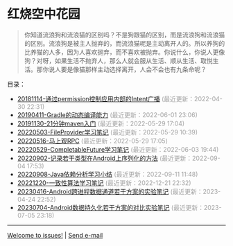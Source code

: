 红烧空中花园
===

> 你知道流浪狗和流浪猫的区别吗？不是狗跟猫的区别，而是流浪狗和流浪猫的区别。流浪狗是被主人抛弃的，而流浪猫呢是主动离开人的。所以养狗的比养猫的人多，因为人喜欢抛弃，而不喜欢被抛弃。你说什么，你说人更像狗？对呀，如果生活不抛弃人，那么人就会服从生活、顺从生活、取悦生活。那你说人要是像猫那样主动选择离开，人会不会也有九条命呢？

目录：

- [20181114-通过permission控制应用内部的Intent广播](20181114-通过permission控制应用内部的Intent广播.md) <span style="color:#a0a0a0">(最近更新：2022-04-30 22:31)</span>
- [20190411-Gradle的动态编译能力](20190411-Gradle的动态编译能力.md) <span style="color:#a0a0a0">(最近更新：2022-06-01 23:06)</span>
- [20191130-21分钟maven入门](20191130-21分钟maven入门.md) <span style="color:#a0a0a0">(最近更新：2022-05-29 17:04)</span>
- [20220503-FileProvider学习笔记](20220503-FileProvider学习笔记.md) <span style="color:#a0a0a0">(最近更新：2022-05-29 10:39)</span>
- [20220516-马上观RPC](20220516-马上观RPC.md) <span style="color:#a0a0a0">(最近更新：2022-05-29 17:05)</span>
- [20220529-CompletableFuture学习笔记](20220529-CompletableFuture学习笔记.md) <span style="color:#a0a0a0">(最近更新：2022-06-03 19:44)</span>
- [20220902-记录若干类型在Android上序列化的方法](20220902-记录若干类型在Android上序列化的方法.md) <span style="color:#a0a0a0">(最近更新：2022-09-04 17:53)</span>
- [20220908-Java依赖分析学习小结](20220908-Java依赖分析学习小结.md) <span style="color:#a0a0a0">(最近更新：2022-09-11 11:48)</span>
- [20221220-一致性算法学习笔记](20221220-一致性算法学习笔记.md) <span style="color:#a0a0a0">(最近更新：2022-12-21 22:32)</span>
- [20230416-Android跨进程数据通道若干方案的实验笔记](20230416-Android跨进程数据通道若干方案的实验笔记.md) <span style="color:#a0a0a0">(最近更新：2023-04-24 22:52)</span>
- [20230704-Android数据持久化若干方案的对比实验笔记](20230704-Android数据持久化若干方案的对比实验笔记.md) <span style="color:#a0a0a0">(最近更新：2023-07-05 23:18)</span>


-------

[Welcome to issues!](https://github.com/PhantomQi/phantomqi.github.io/issues) \| [Send e-mail](mailto:phantomqi@qq.com) 

